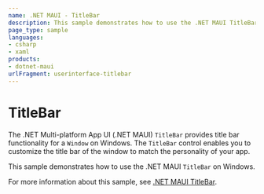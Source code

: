 ```yaml
---
name: .NET MAUI - TitleBar
description: This sample demonstrates how to use the .NET MAUI TitleBar on Windows.
page_type: sample
languages:
- csharp
- xaml
products:
- dotnet-maui
urlFragment: userinterface-titlebar
---
```


# TitleBar

The .NET Multi-platform App UI (.NET MAUI) `TitleBar` provides title bar functionality for a `Window` on Windows. The `TitleBar` control enables you to customize the title bar of the window to match the personality of your app.

This sample demonstrates how to use the .NET MAUI `TitleBar` on Windows.

For more information about this sample, see [.NET MAUI TitleBar](https://docs.microsoft.com/dotnet/maui/user-interface/controls/titlebar).
